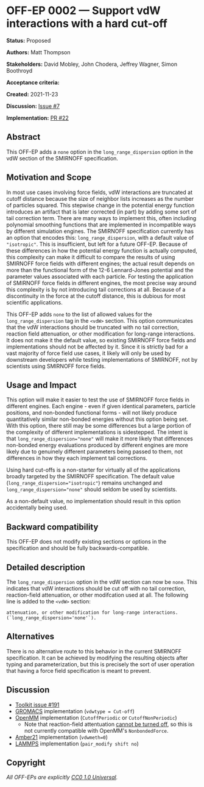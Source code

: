 # OFF-EP 0002 — Support vdW interactions with a hard cut-off

**Status:** Proposed

**Authors:** Matt Thompson

**Stakeholders:** David Mobley, John Chodera, Jeffrey Wagner, Simon Boothroyd

**Acceptance criteria:** <Unanimity>

**Created:** 2021-11-23

**Discussion:** [Issue #7](https://github.com/openforcefield/standards/issues/7)

**Implementation:** [PR #22](https://github.com/openforcefield/standards/pull/22)

## Abstract

This OFF-EP adds a `none` option in the `long_range_dispersion` option in the vdW section of the
SMIRNOFF specification.

## Motivation and Scope

In most use cases involving force fields, vdW interactions are truncated at cutoff distance because
the size of neighbor lists increases as the number of particles squared. This stepwise change in the
potential energy function introduces an artifact that is later corrected (in part) by adding some
sort of tail correction term. There are many ways to implement this, often including polynomial
smoothing functions that are implemented in incompatible ways by different simulation engines.  The
SMIRNOFF specification currently has an option that encodes this: `long_range_dispersion`, with a
default value of `"isotropic"`. This is insufficient, but left for a future OFF-EP.  Because of
these differences in how the potential energy function is actually computed, this complexity can
make it difficult to compare the results of using SMIRNOFF force fields with different engines; the
actual result depends on more than the functional form of the 12-6 Lennard-Jones potential and the
parameter values associated with each particle. For testing the application of SMIRNOFF force fields
in different engines, the most precise way around this complexity is by not introducing tail
corrections at all. Because of a discontinuity in the force at the cutoff distance, this is
dubious for most scientific applications.

This OFF-EP adds `none` to the list of allowed values for the `long_range_dispersion` tag in the
`<vdW>` section. This option communicates that the vdW interactions should be truncated with no tail
correction, reaction field attenuation, or other modification for long-range interactions. It does
not make it the default value, so existing SMIRNOFF force fields and implementations should not be
affected by it.  Since it is strictly bad for a vast majority of force field use cases, it likely
will only be used by downstream developers while testing implementations of SMIRNOFF, not by
scientists using SMIRNOFF force fields.

## Usage and Impact

This option will make it easier to test the use of SMIRNOFF force fields in different engines. Each
engine - even if given identical parameters, particle positions, and non-bonded functional forms -
will not likely produce quantitatively similar non-bonded energies without this option being set.
With this option, there still may be some differences but a large portion of the complexity of
different implementations is sidestepped. The intent is that `long_range_dispersion="none"` will
make it more likely that differences non-bonded energy evaluations produced by different engines are
more likely due to genuinely different parameters being passed to them, not differences in how they
each implement tail corrections.

Using hard cut-offs is a non-starter for virtually all of the applications broadly targeted by the
SMIRNOFF specification. The default value (`long_range_dispersion="isotropic"`) remains unchanged
and `long_range_dispersion="none"` should seldom be used by scientists.

As a non-default value, no implementation should result in this option accidentally being used.

## Backward compatibility

This OFF-EP does not modify existing sections or options in the specification and should be fully
backwards-compatible.

## Detailed description

The `long_range_dispersion` option in the vdW section can now be `none`. This indicates that vdW
interactions should be cut off with no tail correction, reaction-field attenuation, or other
modifcation used at all. The following line is added to the `<vdW>` section:

``` Interactions can also be truncated with no long-range dispersion correction, reaction-field
attenuation, or other modification for long-range interactions. (`long_range_dispersion='none'`).
```

## Alternatives

There is no alternative route to this behavior in the current SMIRNOFF specification. It can be
achieved by modifying the resulting objects after typing and parameterization, but this is precisely
the sort of user operation that having a force field specification is meant to prevent.

## Discussion

- [Toolkit issue  #191](https://github.com/openforcefield/openff-toolkit/issues/191#issuecomment-476842873)
- [GROMACS](https://manual.gromacs.org/documentation/current/user-guide/mdp-options.html#mdp-value-vdwtype=Cut-off)  implementation (`vdwtype = Cut-off`)
- [OpenMM](http://docs.openmm.org/latest/userguide/theory/02_standard_forces.html?highlight=cutoffnonperiodic#coulomb-interaction-with-cutoff) implementation (`CutoffPeriodic` or `CutoffNonPeriodic`)
  - Note that reaction-field attentuation [cannot be turned off](https://github.com/openmm/openmm/issues/397), so this is not currently compatible with OpenMM's `NonbondedForce`.
- [Amber21](https://ambermd.org/doc12/Amber21.pdf) implementation (`vdwmeth=0`)
- [LAMMPS](https://docs.lammps.org/pair_modify.html) implementation (`pair_modify shift no`)

## Copyright

*All OFF-EPs are explicitly [CC0 1.0 Universal](https://creativecommons.org/publicdomain/zero/1.0/).*
